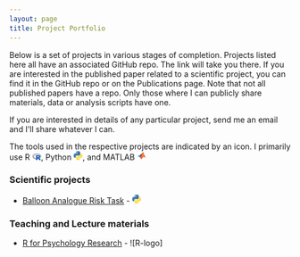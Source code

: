 ```yaml
---
layout: page
title: Project Portfolio
---
```


Below is a set of projects in various stages of completion. Projects listed here all have an associated GitHub repo. The link will take you there. If you are interested in the published paper related to a scientific project, you can find it in the GitHub repo or on the Publications page. Note that not all published papers have a repo. Only those where I can publicly share materials, data or analysis scripts have one.

If you are interested in details of any particular project, send me an email and I'll share whatever I can.

The tools used in the respective projects are indicated by an icon. I primarily use R ![R-logo](img/r.png), Python ![Python logo](img/python.png), and MATLAB ![MATLAB logo](img/matlab.png)

### Scientific projects
* [Balloon Analogue Risk Task](https://github.com/marcuslindskog/scientific_projects/tree/master/BART) -  ![Python-logo](img/python.png)

### Teaching and Lecture materials
* [R for Psychology Research](https://github.com/marcuslindskog/teaching_lectures/tree/main/R%20for%20Psychology%20Research) - ![R-logo]
<!-- ### Data science projects -->

<!-- ### Coding projects
* [Advent of code 2021](https://github.com/marcuslindskog/Coding-challenges/tree/main/advent_of_code/2021) - ![R-logo](img/r.png)
* [General coding challenges](https://github.com/marcuslindskog/Coding-challenges) - ![R-logo](img/r.png) ![R-logo](img/python.png)  -->
